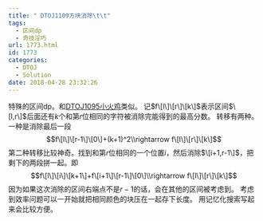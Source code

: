 ```yaml
---
title: " DTOJ1109方块消除\t\t"
tags:
  - 区间dp
  - 奇技淫巧
url: 1773.html
id: 1773
categories:
  - DTOJ
  - Solution
date: 2018-04-28 23:32:26
---
```


特殊的区间dp。和[DTOJ1095小火鸡](http://www.dtenomde.com/2018/04/author=jiangyutong/article=1766/)类似。 记$f\[l\]\[r\]\[k\]$表示区间$\[l,r\]$后面还有$k$个和第$r$位相同的字符被消除完能得到的最高分数。 转移有两种。一种是消除最后一段 $$f\[l\]\[r-1\]\[0\]+(k+1)^2\\rightarrow f\[l\]\[r\]\[k\]$$ 第二种转移比较神奇。找到和第$r$位相同的一个位置$i$，然后消除$\[i+1,r-1\]$，把剩下的两段拼一起。即 $$f\[l\]\[i\]\[k+1\]+f\[i+1\]\[r-1\]\[0\]\\rightarrow f\[l\]\[r\]\[k\]$$ 因为如果这次消除的区间右端点不是$r-1$的话，会在其他的区间被考虑到。 考虑到效率问题可以一开始就把相同颜色的块压在一起存下长度。 用记忆化搜索写起来会比较方便。